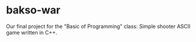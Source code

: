 # bakso-war
Our final project for the "Basic of Programming" class: Simple shooter ASCII game written in C++. 
